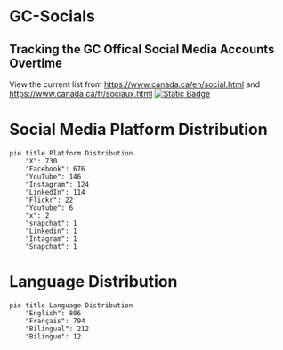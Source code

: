 # GC-Socials
## Tracking the GC Offical Social Media Accounts Overtime

View the current list from https://www.canada.ca/en/social.html and https://www.canada.ca/fr/sociaux.html
[![Static Badge](https://img.shields.io/badge/Open%20in%20Flatdata%20Viewer-FF00E8?style=for-the-badge&logo=github&logoColor=black)](https://flatgithub.com/PatLittle/GC-Socials)


# Social Media Platform Distribution

```mermaid
pie title Platform Distribution
    "X": 730
    "Facebook": 676
    "YouTube": 146
    "Instagram": 124
    "LinkedIn": 114
    "Flickr": 22
    "Youtube": 6
    "x": 2
    "snapchat": 1
    "Linkedin": 1
    "Intagram": 1
    "Snapchat": 1
```

# Language Distribution

```mermaid
pie title Language Distribution
    "English": 806
    "Français": 794
    "Bilingual": 212
    "Bilingue": 12
```